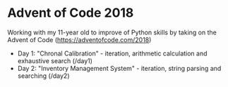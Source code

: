 # Advent of Code 2018

Working with my 11-year old to improve of Python skills by taking on the Advent of Code (https://adventofcode.com/2018)

* Day 1: "Chronal Calibration" - iteration, arithmetic calculation and exhaustive search (/day1)
* Day 2: "Inventory Management System" - iteration, string parsing and searching (/day2)
